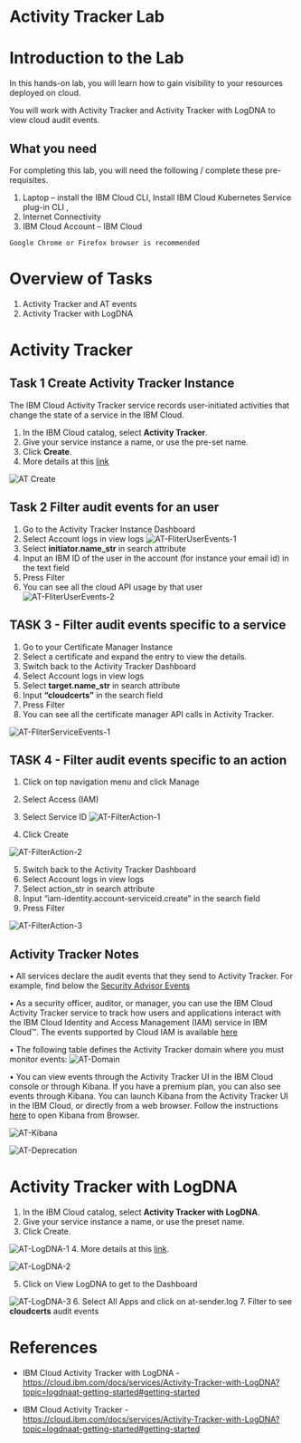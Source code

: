 # Activity Tracker Lab

# Introduction to the Lab

In this hands-on lab, you will learn how to gain visibility to your resources deployed on cloud. 

You will work with Activity Tracker and Activity Tracker with LogDNA to view cloud audit events. 

## What you need 

For completing this lab, you will need the following / complete these pre-requisites. 

1.	Laptop – install the IBM Cloud CLI, Install IBM Cloud Kubernetes Service plug-in  CLI ,
2.	Internet Connectivity 
3.	IBM Cloud Account – IBM Cloud 

```
Google Chrome or Firefox browser is recommended 
```

# Overview of Tasks

1.  Activity Tracker and  AT events
2.  Activity Tracker with LogDNA

# Activity Tracker

## Task 1 Create Activity Tracker Instance

The IBM Cloud Activity Tracker service records user-initiated activities that change the state of a service in the IBM Cloud.

1.	In the IBM Cloud catalog, select **Activity Tracker**.
2.	Give your service instance a name, or use the pre-set name.
3.	Click **Create**. 
4.	More details at this [link](https://cloud.ibm.com/catalog/services/activity-tracker)


![AT Create](AT-Create.png)

## Task 2 Filter audit events for an user

1.	Go to the Activity Tracker Instance Dashboard
2.	Select Account logs in view logs
![AT-FliterUserEvents-1](AT-FliterUserEvents-1.png)
3.	Select **initiator.name_str**  in search attribute
4.	Input an IBM ID of the user in the account (for instance your email id) in the text field
5.	Press Filter
6.	You can see all the cloud API usage by that user
![AT-FliterUserEvents-2](AT-FliterUserEvents-2.png)


## TASK 3 - Filter audit events specific to a service

1.	Go to your Certificate Manager Instance
2.	Select a certificate and expand the entry to view the details.
3.	Switch back to the Activity Tracker Dashboard
4.	Select Account logs in view logs
5.	Select **target.name_str** in search attribute
6.	Input **“cloudcerts”** in the search field
7.	Press Filter
8.	You can see all the certificate manager API calls in Activity Tracker.

![AT-FliterServiceEvents-1](AT-FliterServiceEvents-1.png)

## TASK 4 - Filter audit events specific to an action

1.	Click on top navigation menu and click Manage
2.	Select Access (IAM)
3.	Select Service ID 
![AT-FilterAction-1](AT-FilterAction-1.png)

4.	Click Create

![AT-FilterAction-2](AT-FilterAction-2.png)

5.	Switch back to the Activity Tracker Dashboard
6.	Select Account logs in view logs
7.	Select action_str in search attribute
8.	Input “iam-identity.account-serviceid.create” in the search field
9.	Press Filter

![AT-FilterAction-3](AT-FilterAction-3.png)


## Activity Tracker Notes

•	All services declare the audit events that they send to Activity Tracker. For example, find below the [Security Advisor Events](https://cloud.ibm.com/docs/services/security-advisor?topic=security-advisor-at_events#monitor) 

•	As a security officer, auditor, or manager, you can use the IBM Cloud Activity Tracker service to track how users and applications interact with the IBM Cloud Identity and Access Management (IAM) service in IBM Cloud™. The events supported by Cloud IAM is available [here](https://cloud.ibm.com/docs/services/cloud-activity-tracker?topic=cloud-activity-tracker-at_events_iam)

•	The following table defines the Activity Tracker domain where you must monitor events:
![AT-Domain](AT-Domain.png)

•	You can view events through the Activity Tracker UI in the IBM Cloud console or through Kibana. If you have a premium plan, you can also see events through Kibana. You can launch Kibana from the Activity Tracker UI in the IBM Cloud, or directly from a web browser. Follow the instructions [here](https://cloud.ibm.com/docs/services/cloud-activity-tracker/how-to/manage-events-ui?topic=cloud-activity-tracker-launch_kibana#launch_Kibana_from_browser ) to open Kibana from Browser.

![AT-Kibana](AT-Kibana.png)

![AT-Deprecation](AT-Deprecation.png)

# Activity Tracker with LogDNA

1.	In the IBM Cloud catalog, select **Activity Tracker with LogDNA**.
2.	Give your service instance a name, or use the preset name.
3.	Click Create. 

![AT-LogDNA-1](AT-LogDNA-1.png)
4.	More details at this [link](https://cloud.ibm.com/observe/activitytracker/create ).

![AT-LogDNA-2](AT-LogDNA-2.png)

5.	Click on View LogDNA to get to the Dashboard

![AT-LogDNA-3](AT-LogDNA-3.png)
6.	Select All Apps and click on at-sender.log
7.	Filter to see **cloudcerts** audit events


# References

* IBM Cloud Activity Tracker with LogDNA - [https://cloud.ibm.com/docs/services/Activity-Tracker-with-LogDNA?topic=logdnaat-getting-started#getting-started  ](https://cloud.ibm.com/docs/services/Activity-Tracker-with-LogDNA?topic=logdnaat-getting-started#getting-started)     

* IBM Cloud Activity Tracker - [https://cloud.ibm.com/docs/services/Activity-Tracker-with-LogDNA?topic=logdnaat-getting-started#getting-started  ](https://cloud.ibm.com/docs/services/cloud-activity-tracker?topic=cloud-activity-tracker-activity_tracker_ov)

